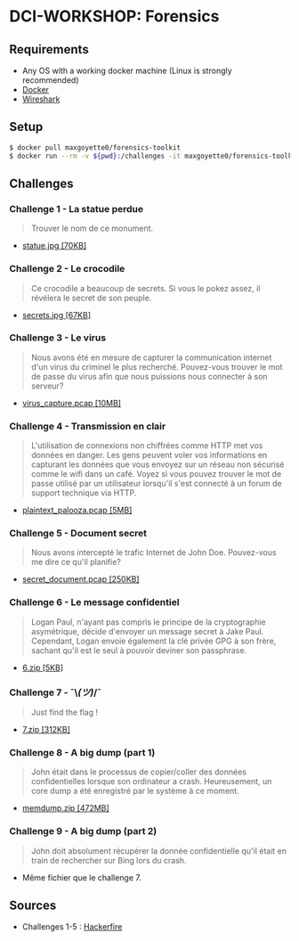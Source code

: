 # DCI-WORKSHOP: Forensics

## Requirements
* Any OS with a working docker machine (Linux is strongly recommended)
* [Docker](https://docs.docker.com/install/linux/docker-ce/ubuntu/)
* [Wireshark](https://www.wireshark.org/#download) 

## Setup
```bash
$ docker pull maxgoyette0/forensics-toolkit
$ docker run --rm -v ${pwd}:/challenges -it maxgoyette0/forensics-toolkit
``` 

## Challenges

### Challenge 1 - La statue perdue
> Trouver le nom de ce monument.

* [statue.jpg [70KB]](https://drive.google.com/open?id=1T5yR3bXpMQG0aV0ScTUneiBLZWo29N1t)

### Challenge 2 - Le crocodile
> Ce crocodile a beaucoup de secrets. Si vous le pokez assez, il révélera le secret de son peuple.

* [secrets.jpg [67KB]](https://drive.google.com/open?id=1vcmGJh3luvfv6xtEFSguWL50NKLjWgHE)

### Challenge 3 - Le virus
> Nous avons été en mesure de capturer la communication internet d'un virus du criminel le plus recherché. Pouvez-vous trouver le mot de passe du virus afin que nous puissions nous connecter à son serveur?
* [virus_capture.pcap [10MB]](https://drive.google.com/open?id=1HSv5zVV6do0ESq_IEQGHlLR37OjHhGHy)

### Challenge 4 - Transmission en clair

> L'utilisation de connexions non chiffrées comme HTTP met vos données en danger. Les gens peuvent voler vos informations en capturant les données que vous envoyez sur un réseau non sécurisé comme le wifi dans un café.
Voyez si vous pouvez trouver le mot de passe utilisé par un utilisateur lorsqu'il s'est connecté à un forum de support technique via HTTP.
* [plaintext_palooza.pcap [5MB]](https://drive.google.com/open?id=1nEFsgFhBRm5b9nbhBa1k1taJIlabpKF_)

### Challenge 5 - Document secret
> Nous avons intercepté le trafic Internet de John Doe. Pouvez-vous me dire ce qu'il planifie?

* [secret_document.pcap [250KB]](https://drive.google.com/open?id=1gw1AGDWIePXoC9efBsSH1cV_SizySsTz)

### Challenge 6 - Le message confidentiel
> Logan Paul, n'ayant pas compris le principe de la cryptographie asymétrique, décide d'envoyer un message secret à Jake Paul. Cependant, Logan envoie également la clé privée GPG à son frère, sachant qu'il est le seul à pouvoir deviner son passphrase. 

* [6.zip [5KB]](https://drive.google.com/open?id=1hN6lQ9Rj4xLcG7qWaKl_gijGMe7Rc16Z)

### Challenge 7 - ¯\\_(ツ)_/¯
> Just find the flag !

* [7.zip [312KB]](https://drive.google.com/open?id=1iVm83Jh7ex6YhFtAiGub08UclRfu_hY3)

### Challenge 8 - A big dump (part 1)
> John était dans le processus de copier/coller des données confidentielles lorsque son ordinateur a crash. Heureusement, un core dump a été enregistré par le système à ce moment.

* [memdump.zip [472MB]](https://drive.google.com/open?id=1PGQTbDzc7SWJ9fXTj0-KnRawJHRdvzYu)

### Challenge 9 - A big dump (part 2)
> John doit absolument récupérer la donnée confidentielle qu'il était en train de rechercher sur Bing lors du crash.

* Même fichier que le challenge 7.

## Sources
* Challenges 1-5 : [Hackerfire](https://ctf.hackerfire.com)
